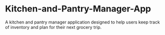# Kitchen-and-Pantry-Manager-App
A kitchen and pantry manager application designed to help users keep track of inventory and plan for their next grocery trip.
